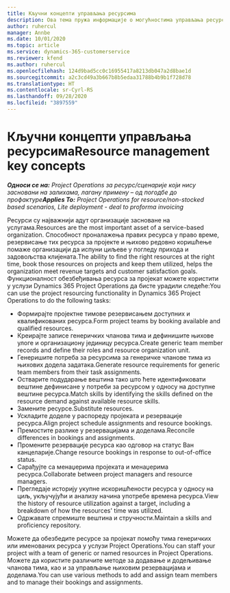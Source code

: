 ```yaml
---
title: Кључни концепти управљања ресурсима
description: Ова тема пружа информације о могућностима управљања ресурсима у услузи Microsoft Dynamics Project Operations.
author: ruhercul
manager: Annbe
ms.date: 10/01/2020
ms.topic: article
ms.service: dynamics-365-customerservice
ms.reviewer: kfend
ms.author: ruhercul
ms.openlocfilehash: 124d9bad5cc0c16955417a8213db047a2d8bae1d
ms.sourcegitcommit: a2c3cd49a3b667b8b5edaa31788b4b9b1f728d78
ms.translationtype: HT
ms.contentlocale: sr-Cyrl-RS
ms.lasthandoff: 09/28/2020
ms.locfileid: "3897559"
---
```

# <a name="resource-management-key-concepts"></a><span data-ttu-id="b8aa6-103">Кључни концепти управљања ресурсима</span><span class="sxs-lookup"><span data-stu-id="b8aa6-103">Resource management key concepts</span></span>

<span data-ttu-id="b8aa6-104">_**Односи се на:** Project Operations за ресурс/сценарије који нису засновани на залихама, лагану примену – од погодбе до профактуре_</span><span class="sxs-lookup"><span data-stu-id="b8aa6-104">_**Applies To:** Project Operations for resource/non-stocked based scenarios, Lite deployment - deal to proforma invoicing_</span></span>

<span data-ttu-id="b8aa6-105">Ресурси су најважнији адут организације засноване на услугама.</span><span class="sxs-lookup"><span data-stu-id="b8aa6-105">Resources are the most important asset of a service-based organization.</span></span> <span data-ttu-id="b8aa6-106">Способност проналажења правих ресурса у право време, резервисање тих ресурса за пројекте и њихово редовно коришћење помаже организацији да испуни циљеве у погледу прихода и задовољства клијената.</span><span class="sxs-lookup"><span data-stu-id="b8aa6-106">The ability to find the right resources at the right time, book those resources on projects and keep them utilized, helps the organization meet revenue targets and customer satisfaction goals.</span></span> <span data-ttu-id="b8aa6-107">Функционалност обезбеђивања ресурса за пројекат можете користити у услузи Dynamics 365 Project Operations да бисте урадили следеће:</span><span class="sxs-lookup"><span data-stu-id="b8aa6-107">You can use the project resourcing functionality in Dynamics 365 Project Operations to do the following tasks:</span></span>

- <span data-ttu-id="b8aa6-108">Формирајте пројектне тимове резервисањем доступних и квалификованих ресурса.</span><span class="sxs-lookup"><span data-stu-id="b8aa6-108">Form project teams by booking available and qualified resources.</span></span>
- <span data-ttu-id="b8aa6-109">Креирајте записе генеричких чланова тима и дефинишите њихове улоге и организациону јединицу ресурса.</span><span class="sxs-lookup"><span data-stu-id="b8aa6-109">Create generic team member records and define their roles and resource organization unit.</span></span>
- <span data-ttu-id="b8aa6-110">Генеришите потреба за ресурсима за генеричке чланове тима из њихових додела задатака.</span><span class="sxs-lookup"><span data-stu-id="b8aa6-110">Generate resource requirements for generic team members from their task assignments.</span></span>
- <span data-ttu-id="b8aa6-111">Остварите подударање вештина тако што ћете идентификовати вештине дефинисане у потреби за ресурсом у односу на доступне вештине ресурса.</span><span class="sxs-lookup"><span data-stu-id="b8aa6-111">Match skills by identifying the skills defined on the resource demand against available resource skills.</span></span>
- <span data-ttu-id="b8aa6-112">Замените ресурсе.</span><span class="sxs-lookup"><span data-stu-id="b8aa6-112">Substitute resources.</span></span>
- <span data-ttu-id="b8aa6-113">Ускладите доделе у распореду пројеката и резервације ресурса.</span><span class="sxs-lookup"><span data-stu-id="b8aa6-113">Align project schedule assignments and resource bookings.</span></span>
- <span data-ttu-id="b8aa6-114">Премостите разлике у резервацијама и доделама.</span><span class="sxs-lookup"><span data-stu-id="b8aa6-114">Reconcile differences in bookings and assignments.</span></span>
- <span data-ttu-id="b8aa6-115">Промените резервације ресурса као одговор на статус Ван канцеларије.</span><span class="sxs-lookup"><span data-stu-id="b8aa6-115">Change resource bookings in response to out-of-office status.</span></span>
- <span data-ttu-id="b8aa6-116">Сарађујте са менаџерима пројеката и менаџерима ресурса.</span><span class="sxs-lookup"><span data-stu-id="b8aa6-116">Collaborate between project managers and resource managers.</span></span>
- <span data-ttu-id="b8aa6-117">Прегледаје историју укупне искоришћености ресурса у односу на циљ, укључујући и анализу начина употребе времена ресурса.</span><span class="sxs-lookup"><span data-stu-id="b8aa6-117">View the history of resource utilization against a target, including a breakdown of how the resources' time was utilized.</span></span>
- <span data-ttu-id="b8aa6-118">Одржавате спремиште вештина и стручности.</span><span class="sxs-lookup"><span data-stu-id="b8aa6-118">Maintain a skills and proficiency repository.</span></span>


<span data-ttu-id="b8aa6-119">Можете да обезбедите ресурсе за пројекат помоћу тима генеричких или именованих ресурса у услузи Project Operations.</span><span class="sxs-lookup"><span data-stu-id="b8aa6-119">You can staff your project with a team of generic or named resources in Project Operations.</span></span> <span data-ttu-id="b8aa6-120">Можете да користите различите методе за додавање и додељивање чланова тима, као и за управљање њиховим резервацијама и доделама.</span><span class="sxs-lookup"><span data-stu-id="b8aa6-120">You can use various methods to add and assign team members and to manage their bookings and assignments.</span></span> 
